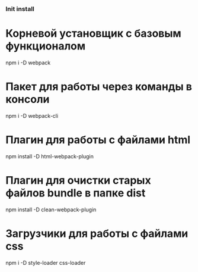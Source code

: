 ### Init install

# Корневой установщик с базовым функционалом
npm i -D webpack

# Пакет для работы через команды в консоли
npm i -D webpack-cli

# Плагин для работы с файлами html
npm install -D html-webpack-plugin

# Плагин для очистки старых файлов bundle в папке dist
npm install -D clean-webpack-plugin

# Загрузчики для работы с файлами css
npm i -D style-loader css-loader